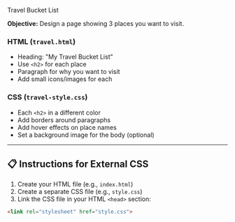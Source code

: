 Travel Bucket List

**Objective:** Design a page showing 3 places you want to visit.

### HTML (`travel.html`)
- Heading: "My Travel Bucket List"
- Use `<h2>` for each place
- Paragraph for why you want to visit
- Add small icons/images for each

### CSS (`travel-style.css`)
- Each `<h2>` in a different color
- Add borders around paragraphs
- Add hover effects on place names
- Set a background image for the body (optional)

---

## 📋 Instructions for External CSS

1. Create your HTML file (e.g., `index.html`)
2. Create a separate CSS file (e.g., `style.css`)
3. Link the CSS file in your HTML `<head>` section:

```html
<link rel="stylesheet" href="style.css">
```